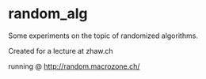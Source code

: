 random_alg
==========

Some experiments on the topic of randomized algorithms.

Created for a lecture at zhaw.ch

running @ http://random.macrozone.ch/ 
